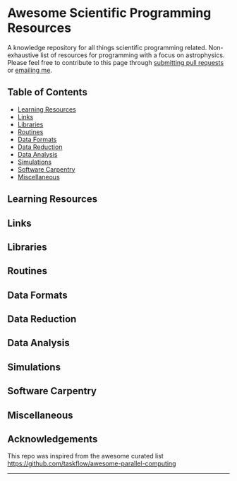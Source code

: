 # Awesome Scientific Programming Resources
A knowledge repository for all things scientific programming related. Non-exhaustive list of resources for programming with a focus on astrophysics.
Please feel free to contribute to this page through [submitting pull requests][GitHub pull requests] or 
[emailing me][email me].

## Table of Contents

 - [Learning Resources](#learning-resources)
 - [Links](#links)
 - [Libraries](#libraries)
 - [Routines](#routines)
 - [Data Formats](#data-formats)
 - [Data Reduction](#data-reduction)
 - [Data Analysis](#data-analysis)
 - [Simulations](#simulations)
 - [Software Carpentry](#software-carpentry)
 - [Miscellaneous](#miscellaneous)

## Learning Resources

## Links

## Libraries

## Routines

## Data Formats

## Data Reduction

## Data Analysis

## Simulations

## Software Carpentry

## Miscellaneous


## Acknowledgements

This repo was inspired from the awesome curated list https://github.com/taskflow/awesome-parallel-computing
* * *

[GitHub pull requests]:  https://github.com/Zoe-F/awesome-programming-resources/pulls
[email me]:              mailto:zf28@st-andrews.ac.uk
